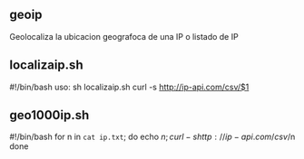 ## geoip

Geolocaliza la ubicacion geografoca de una IP o listado de IP

## localizaip.sh

#!/bin/bash
uso: sh localizaip.sh <IP>
curl -s http://ip-api.com/csv/$1

## geo1000ip.sh

#!/bin/bash
for n in `cat ip.txt`; do echo $n ;curl -s http://ip-api.com/csv/$n
done
